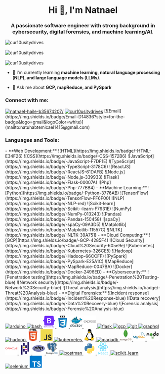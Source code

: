 <h1 align="center">Hi 👋, I'm Natnael</h1>
<h3 align="center">A passionate software engineer with strong background in cybersecurity, digital forensics, and machine learning/AI.</h3>

<p align="left"> <img src="https://komarev.com/ghpvc/?username=cur10usitydrives&label=Profile%20views&color=0e75b6&style=flat" alt="cur10usitydrives" /> </p>

<p><img align="center" src="https://github-readme-stats.vercel.app/api/top-langs?username=cur10usitydrives&show_icons=true&locale=en&layout=compact" alt="cur10usitydrives" /></p>

<p><img align="center" src="https://github-readme-streak-stats.herokuapp.com/?user=cur10usitydrives&" alt="cur10usitydrives" /></p>

- 🌱 I’m currently learning **machine learning, natural language processing (NLP), and large language models (LLMs).**

- 💬 Ask me about **GCP, mapReduce, and PySpark**

<h3 align="left">Connect with me:</h3>
<p align="left">
<a href="https://linkedin.com/in/https://www.linkedin.com/in/natnael-haile-b35674207/" target="blank"><img align="center" src="https://raw.githubusercontent.com/rahuldkjain/github-profile-readme-generator/master/src/images/icons/Social/linked-in-alt.svg" alt="natnael-haile-b35674207/" height="30" width="40" /></a>
<a href="https://www.leetcode.com/cur10usitydrives" target="blank"><img align="center" src="https://raw.githubusercontent.com/rahuldkjain/github-profile-readme-generator/master/src/images/icons/Social/leet-code.svg" alt="cur10usitydrives" height="30" width="40" /></a>
[![Email](https://img.shields.io/badge/Email-D14836?style=for-the-badge&logo=gmail&logoColor=white)](mailto:natuhabtemicael1415@gmail.com)
</p>

<h3 align="left">Languages and Tools:</h3>
- **Web Development:** ![HTML](https://img.shields.io/badge/-HTML-E34F26) ![CSS](https://img.shields.io/badge/-CSS-1572B6) ![JavaScript](https://img.shields.io/badge/-JavaScript-F7DF1E) ![TypeScript](https://img.shields.io/badge/-TypeScript-3178C6) ![ReactJS](https://img.shields.io/badge/-ReactJS-61DAFB) ![Node.js](https://img.shields.io/badge/-Node.js-339933) ![Flask](https://img.shields.io/badge/-Flask-00007A) ![Php](https://img.shields.io/badge/-Php-777BB4)
- **Machine Learning:** ![Python](https://img.shields.io/badge/-Python-3776AB) ![TensorFlow](https://img.shields.io/badge/-TensorFlow-FF6F00) ![NLP](https://img.shields.io/badge/-NLP-red) ![Scikit-learn](https://img.shields.io/badge/-Scikit--learn-F7931E) ![NumPy](https://img.shields.io/badge/-NumPy-013243) ![Pandas](https://img.shields.io/badge/-Pandas-150458) ![spaCy](https://img.shields.io/badge/-spaCy-09A3D5) ![Matplotlib](https://img.shields.io/badge/-Matplotlib-11557C) ![NLTK](https://img.shields.io/badge/-NLTK-39A751)
- **Cloud Computing:** ![GCP](https://img.shields.io/badge/-GCP-4285F4) ![Cloud Security](https://img.shields.io/badge/-Cloud%20Security-605e9e) ![Kubernetes](https://img.shields.io/badge/-Kubernetes-326CE5) ![Hadoop](https://img.shields.io/badge/-Hadoop-66CCFF) ![PySpark](https://img.shields.io/badge/-PySpark-E25A1C) ![MapReduce](https://img.shields.io/badge/-MapReduce-0047BA) ![Docker](https://img.shields.io/badge/-Docker-2496ED)
- **Cybersecurity:** ![Penetration testing](https://img.shields.io/badge/-Penetration%20Testing-blue) ![Network security](https://img.shields.io/badge/-Network%20Security-blue) ![Threat analysis](https://img.shields.io/badge/-Threat%20Analysis-blue)
- **Digital Forensics:** ![Incident response](https://img.shields.io/badge/-Incident%20Response-blue) ![Data recovery](https://img.shields.io/badge/-Data%20Recovery-blue) ![Forensic analysis](https://img.shields.io/badge/-Forensic%20Analysis-blue)
<p align="left"> <a href="https://www.arduino.cc/" target="_blank" rel="noreferrer"> <img src="https://cdn.worldvectorlogo.com/logos/arduino-1.svg" alt="arduino" width="40" height="40"/> </a> <a href="https://www.gnu.org/software/bash/" target="_blank" rel="noreferrer"> <img src="https://www.vectorlogo.zone/logos/gnu_bash/gnu_bash-icon.svg" alt="bash" width="40" height="40"/> </a> <a href="https://getbootstrap.com" target="_blank" rel="noreferrer"> <img src="https://raw.githubusercontent.com/devicons/devicon/master/icons/bootstrap/bootstrap-plain-wordmark.svg" alt="bootstrap" width="40" height="40"/> </a> <a href="https://www.w3schools.com/css/" target="_blank" rel="noreferrer"> <img src="https://raw.githubusercontent.com/devicons/devicon/master/icons/css3/css3-original-wordmark.svg" alt="css3" width="40" height="40"/> </a> <a href="https://www.docker.com/" target="_blank" rel="noreferrer"> <img src="https://raw.githubusercontent.com/devicons/devicon/master/icons/docker/docker-original-wordmark.svg" alt="docker" width="40" height="40"/> </a> <a href="https://expressjs.com" target="_blank" rel="noreferrer"> <img src="https://raw.githubusercontent.com/devicons/devicon/master/icons/express/express-original-wordmark.svg" alt="express" width="40" height="40"/> </a> <a href="https://flask.palletsprojects.com/" target="_blank" rel="noreferrer"> <img src="https://www.vectorlogo.zone/logos/pocoo_flask/pocoo_flask-icon.svg" alt="flask" width="40" height="40"/> </a> <a href="https://cloud.google.com" target="_blank" rel="noreferrer"> <img src="https://www.vectorlogo.zone/logos/google_cloud/google_cloud-icon.svg" alt="gcp" width="40" height="40"/> </a> <a href="https://git-scm.com/" target="_blank" rel="noreferrer"> <img src="https://www.vectorlogo.zone/logos/git-scm/git-scm-icon.svg" alt="git" width="40" height="40"/> </a> <a href="https://graphql.org" target="_blank" rel="noreferrer"> <img src="https://www.vectorlogo.zone/logos/graphql/graphql-icon.svg" alt="graphql" width="40" height="40"/> </a> <a href="https://hadoop.apache.org/" target="_blank" rel="noreferrer"> <img src="https://www.vectorlogo.zone/logos/apache_hadoop/apache_hadoop-icon.svg" alt="hadoop" width="40" height="40"/> </a> <a href="https://www.w3.org/html/" target="_blank" rel="noreferrer"> <img src="https://raw.githubusercontent.com/devicons/devicon/master/icons/html5/html5-original-wordmark.svg" alt="html5" width="40" height="40"/> </a> <a href="https://developer.mozilla.org/en-US/docs/Web/JavaScript" target="_blank" rel="noreferrer"> <img src="https://raw.githubusercontent.com/devicons/devicon/master/icons/javascript/javascript-original.svg" alt="javascript" width="40" height="40"/> </a> <a href="https://kubernetes.io" target="_blank" rel="noreferrer"> <img src="https://www.vectorlogo.zone/logos/kubernetes/kubernetes-icon.svg" alt="kubernetes" width="40" height="40"/> </a> <a href="https://www.linux.org/" target="_blank" rel="noreferrer"> <img src="https://raw.githubusercontent.com/devicons/devicon/master/icons/linux/linux-original.svg" alt="linux" width="40" height="40"/> </a> <a href="https://mariadb.org/" target="_blank" rel="noreferrer"> <img src="https://www.vectorlogo.zone/logos/mariadb/mariadb-icon.svg" alt="mariadb" width="40" height="40"/> </a> <a href="https://www.mongodb.com/" target="_blank" rel="noreferrer"> <img src="https://raw.githubusercontent.com/devicons/devicon/master/icons/mongodb/mongodb-original-wordmark.svg" alt="mongodb" width="40" height="40"/> </a> <a href="https://www.mysql.com/" target="_blank" rel="noreferrer"> <img src="https://raw.githubusercontent.com/devicons/devicon/master/icons/mysql/mysql-original-wordmark.svg" alt="mysql" width="40" height="40"/> </a> <a href="https://nodejs.org" target="_blank" rel="noreferrer"> <img src="https://raw.githubusercontent.com/devicons/devicon/master/icons/nodejs/nodejs-original-wordmark.svg" alt="nodejs" width="40" height="40"/> </a> <a href="https://www.oracle.com/" target="_blank" rel="noreferrer"> <img src="https://raw.githubusercontent.com/devicons/devicon/master/icons/oracle/oracle-original.svg" alt="oracle" width="40" height="40"/> </a> <a href="https://pandas.pydata.org/" target="_blank" rel="noreferrer"> <img src="https://raw.githubusercontent.com/devicons/devicon/2ae2a900d2f041da66e950e4d48052658d850630/icons/pandas/pandas-original.svg" alt="pandas" width="40" height="40"/> </a> <a href="https://www.php.net" target="_blank" rel="noreferrer"> <img src="https://raw.githubusercontent.com/devicons/devicon/master/icons/php/php-original.svg" alt="php" width="40" height="40"/> </a> <a href="https://www.postgresql.org" target="_blank" rel="noreferrer"> <img src="https://raw.githubusercontent.com/devicons/devicon/master/icons/postgresql/postgresql-original-wordmark.svg" alt="postgresql" width="40" height="40"/> </a> <a href="https://postman.com" target="_blank" rel="noreferrer"> <img src="https://www.vectorlogo.zone/logos/getpostman/getpostman-icon.svg" alt="postman" width="40" height="40"/> </a> <a href="https://www.python.org" target="_blank" rel="noreferrer"> <img src="https://raw.githubusercontent.com/devicons/devicon/master/icons/python/python-original.svg" alt="python" width="40" height="40"/> </a> <a href="https://reactjs.org/" target="_blank" rel="noreferrer"> <img src="https://raw.githubusercontent.com/devicons/devicon/master/icons/react/react-original-wordmark.svg" alt="react" width="40" height="40"/> </a> <a href="https://scikit-learn.org/" target="_blank" rel="noreferrer"> <img src="https://upload.wikimedia.org/wikipedia/commons/0/05/Scikit_learn_logo_small.svg" alt="scikit_learn" width="40" height="40"/> </a> <a href="https://www.selenium.dev" target="_blank" rel="noreferrer"> <img src="https://raw.githubusercontent.com/detain/svg-logos/780f25886640cef088af994181646db2f6b1a3f8/svg/selenium-logo.svg" alt="selenium" width="40" height="40"/> </a> <a href="https://www.typescriptlang.org/" target="_blank" rel="noreferrer"> <img src="https://raw.githubusercontent.com/devicons/devicon/master/icons/typescript/typescript-original.svg" alt="typescript" width="40" height="40"/> </a> </p>


<!---
cur10usityDrives/cur10usityDrives is a ✨ special ✨ repository because its `README.md` (this file) appears on your GitHub profile.
You can click the Preview link to take a look at your changes.
--->

